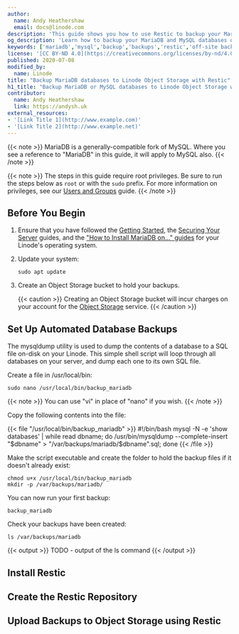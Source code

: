 ```yaml
---
author:
  name: Andy Heathershaw
  email: docs@linode.com
description: 'This guide shows you how to use Restic to backup your MariaDB or MySQL databases onto Linode Object Storage.'
og_description: 'Learn how to backup your MariaDB and MySQL databases off your Linode and onto Linode Object Storage with Restic.'
keywords: ['mariadb','mysql','backup','backups','restic','off-site backups','Object Storage']
license: '[CC BY-ND 4.0](https://creativecommons.org/licenses/by-nd/4.0)'
published: 2020-07-08
modified_by:
  name: Linode
title: "Backup MariaDB databases to Linode Object Storage with Restic"
h1_title: "Backup MariaDB or MySQL databases to Linode Object Storage with Restic"
contributor:
  name: Andy Heathershaw
  link: https://andysh.uk
external_resources:
- '[Link Title 1](http://www.example.com)'
- '[Link Title 2](http://www.example.net)'
---
```


{{< note >}}
MariaDB is a generally-compatible fork of MySQL. Where you see a reference to "MariaDB" in this guide, it will apply to MySQL also.
{{< /note >}}

{{< note >}}
The steps in this guide require root privileges. Be sure to run the steps below as `root` or with the `sudo` prefix. For more information on privileges, see our [Users and Groups](/docs/tools-reference/linux-users-and-groups/) guide.
{{< /note >}}

## Before You Begin

1.  Ensure that you have followed the [Getting Started](/docs/getting-started/), the [Securing Your Server](/docs/security/securing-your-server/) guides, and the ["How to Install MariaDB on..." guides](/docs/databases/mariadb/) for your Linode's operating system.

1.  Update your system:

        sudo apt update

1.  Create an Object Storage bucket to hold your backups.

    {{< caution >}}
Creating an Object Storage bucket will incur charges on your account for the [Object Storage](https://www.linode.com/products/object-storage/) service.
{{< /caution >}}


## Set Up Automated Database Backups

The mysqldump utility is used to dump the contents of a database to a SQL file on-disk on your Linode. This simple shell script will loop through all
databases on your server, and dump each one to its own SQL file.

Create a file in /usr/local/bin:

    sudo nano /usr/local/bin/backup_mariadb

{{< note >}}
You can use "vi" in place of "nano" if you wish.
{{< /note >}}
    
Copy the following contents into the file:

{{< file "/usr/local/bin/backup_mariadb" >}}
#!/bin/bash
mysql -N -e 'show databases' | while read dbname; do /usr/bin/mysqldump --complete-insert "$dbname" > "/var/backups/mariadb/$dbname".sql; done
{{< /file >}}

Make the script executable and create the folder to hold the backup files if it doesn't already exist:

    chmod u+x /usr/local/bin/backup_mariadb
    mkdir -p /var/backups/mariadb/
    
You can now run your first backup:

    backup_mariadb

Check your backups have been created:

    ls /var/backups/mariadb
    
{{< output >}}
TODO - output of the ls command
{{< /output >}}

## Install Restic

## Create the Restic Repository

## Upload Backups to Object Storage using Restic